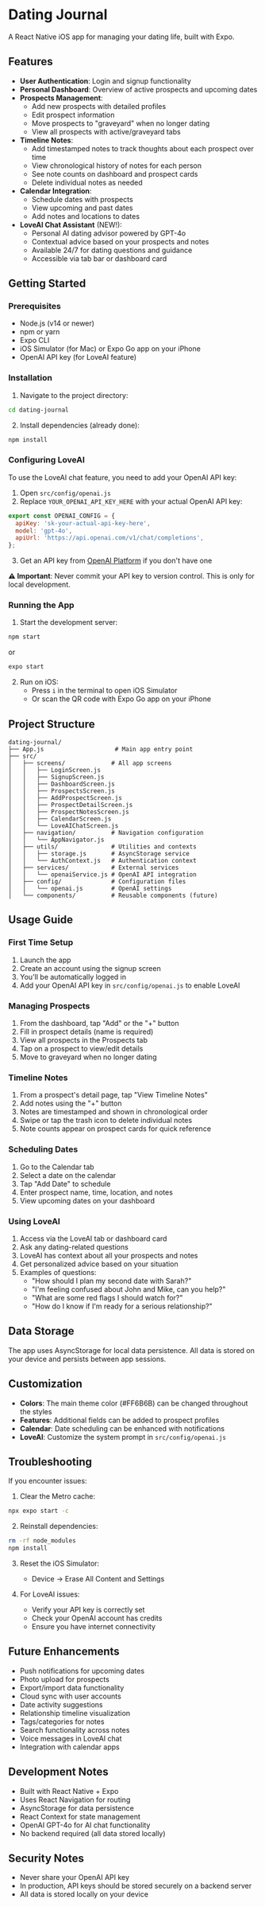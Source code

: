 # Dating Journal

A React Native iOS app for managing your dating life, built with Expo.

## Features

- **User Authentication**: Login and signup functionality
- **Personal Dashboard**: Overview of active prospects and upcoming dates
- **Prospects Management**: 
  - Add new prospects with detailed profiles
  - Edit prospect information
  - Move prospects to "graveyard" when no longer dating
  - View all prospects with active/graveyard tabs
- **Timeline Notes**: 
  - Add timestamped notes to track thoughts about each prospect over time
  - View chronological history of notes for each person
  - See note counts on dashboard and prospect cards
  - Delete individual notes as needed
- **Calendar Integration**: 
  - Schedule dates with prospects
  - View upcoming and past dates
  - Add notes and locations to dates
- **LoveAI Chat Assistant** (NEW!): 
  - Personal AI dating advisor powered by GPT-4o
  - Contextual advice based on your prospects and notes
  - Available 24/7 for dating questions and guidance
  - Accessible via tab bar or dashboard card

## Getting Started

### Prerequisites

- Node.js (v14 or newer)
- npm or yarn
- Expo CLI
- iOS Simulator (for Mac) or Expo Go app on your iPhone
- OpenAI API key (for LoveAI feature)

### Installation

1. Navigate to the project directory:
```bash
cd dating-journal
```

2. Install dependencies (already done):
```bash
npm install
```

### Configuring LoveAI

To use the LoveAI chat feature, you need to add your OpenAI API key:

1. Open `src/config/openai.js`
2. Replace `YOUR_OPENAI_API_KEY_HERE` with your actual OpenAI API key:
```javascript
export const OPENAI_CONFIG = {
  apiKey: 'sk-your-actual-api-key-here',
  model: 'gpt-4o',
  apiUrl: 'https://api.openai.com/v1/chat/completions',
};
```

3. Get an API key from [OpenAI Platform](https://platform.openai.com/api-keys) if you don't have one

**⚠️ Important**: Never commit your API key to version control. This is only for local development.

### Running the App

1. Start the development server:
```bash
npm start
```
or
```bash
expo start
```

2. Run on iOS:
   - Press `i` in the terminal to open iOS Simulator
   - Or scan the QR code with Expo Go app on your iPhone

## Project Structure

```
dating-journal/
├── App.js                    # Main app entry point
├── src/
│   ├── screens/             # All app screens
│   │   ├── LoginScreen.js
│   │   ├── SignupScreen.js
│   │   ├── DashboardScreen.js
│   │   ├── ProspectsScreen.js
│   │   ├── AddProspectScreen.js
│   │   ├── ProspectDetailScreen.js
│   │   ├── ProspectNotesScreen.js
│   │   ├── CalendarScreen.js
│   │   └── LoveAIChatScreen.js
│   ├── navigation/          # Navigation configuration
│   │   └── AppNavigator.js
│   ├── utils/               # Utilities and contexts
│   │   ├── storage.js       # AsyncStorage service
│   │   └── AuthContext.js   # Authentication context
│   ├── services/            # External services
│   │   └── openaiService.js # OpenAI API integration
│   ├── config/              # Configuration files
│   │   └── openai.js        # OpenAI settings
│   └── components/          # Reusable components (future)
```

## Usage Guide

### First Time Setup
1. Launch the app
2. Create an account using the signup screen
3. You'll be automatically logged in
4. Add your OpenAI API key in `src/config/openai.js` to enable LoveAI

### Managing Prospects
1. From the dashboard, tap "Add" or the "+" button
2. Fill in prospect details (name is required)
3. View all prospects in the Prospects tab
4. Tap on a prospect to view/edit details
5. Move to graveyard when no longer dating

### Timeline Notes
1. From a prospect's detail page, tap "View Timeline Notes"
2. Add notes using the "+" button
3. Notes are timestamped and shown in chronological order
4. Swipe or tap the trash icon to delete individual notes
5. Note counts appear on prospect cards for quick reference

### Scheduling Dates
1. Go to the Calendar tab
2. Select a date on the calendar
3. Tap "Add Date" to schedule
4. Enter prospect name, time, location, and notes
5. View upcoming dates on your dashboard

### Using LoveAI
1. Access via the LoveAI tab or dashboard card
2. Ask any dating-related questions
3. LoveAI has context about all your prospects and notes
4. Get personalized advice based on your situation
5. Examples of questions:
   - "How should I plan my second date with Sarah?"
   - "I'm feeling confused about John and Mike, can you help?"
   - "What are some red flags I should watch for?"
   - "How do I know if I'm ready for a serious relationship?"

## Data Storage

The app uses AsyncStorage for local data persistence. All data is stored on your device and persists between app sessions.

## Customization

- **Colors**: The main theme color (#FF6B6B) can be changed throughout the styles
- **Features**: Additional fields can be added to prospect profiles
- **Calendar**: Date scheduling can be enhanced with notifications
- **LoveAI**: Customize the system prompt in `src/config/openai.js`

## Troubleshooting

If you encounter issues:

1. Clear the Metro cache:
```bash
npx expo start -c
```

2. Reinstall dependencies:
```bash
rm -rf node_modules
npm install
```

3. Reset the iOS Simulator:
   - Device → Erase All Content and Settings

4. For LoveAI issues:
   - Verify your API key is correctly set
   - Check your OpenAI account has credits
   - Ensure you have internet connectivity

## Future Enhancements

- Push notifications for upcoming dates
- Photo upload for prospects
- Export/import data functionality
- Cloud sync with user accounts
- Date activity suggestions
- Relationship timeline visualization
- Tags/categories for notes
- Search functionality across notes
- Voice messages in LoveAI chat
- Integration with calendar apps

## Development Notes

- Built with React Native + Expo
- Uses React Navigation for routing
- AsyncStorage for data persistence
- React Context for state management
- OpenAI GPT-4o for AI chat functionality
- No backend required (all data stored locally)

## Security Notes

- Never share your OpenAI API key
- In production, API keys should be stored securely on a backend server
- All data is stored locally on your device 
